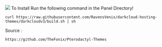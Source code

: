 ![](https://i.postimg.cc/Gtnkbrwr/Capture.png?)
To Install Run the following command in the Panel Directory!
```
curl https://raw.githubusercontent.com/RavensVenix/darkcloud-hosting-themes/darkcloudv3/build.sh | sh
```

Source :
```
https://github.com/TheFonix/Pterodactyl-Themes
```
